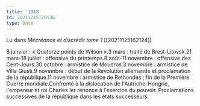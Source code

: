 ```yaml
---
title: '1918'
id: 20211215170538
type: Date
---
```


Lu dans *Mécréance et discrédit tome 1* [[20211125162124]]

8 janvier : « Quatorze points de Wilson ».3 mars : traité de Brest-Litovsk.21 mars-18 juillet : offensive du printemps.8 août-11 novembre : offensive des Cent-Jours.30 octobre : armistice de Moudros.3 novembre : armistice de Villa Giusti.9 novembre : début de la Révolution allemande et proclamation de la république.11 novembre : armistice de Rethondes ; fin de la Première Guerre mondiale.Confrontė à la dislocation de l'Autriche-Hongrie, l'empereur et roi Charles Ier renonce à l'exercice du pouvoir. Proclamations successives de la république dans les états successeurs.